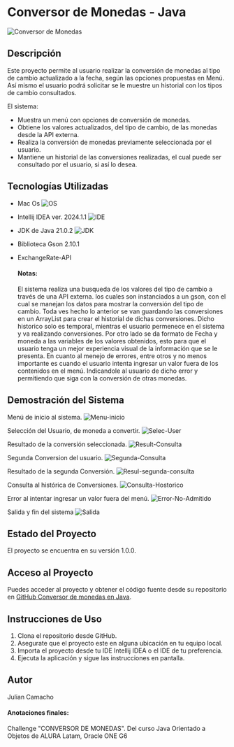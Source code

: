 # Conversor de Monedas - Java

![Conversor de Monedas](img/Conversor-Monedas-Banner.png)


## Descripción

Este proyecto permite al usuario realizar la conversión de monedas al tipo de cambio actualizado a la fecha, según las opciones propuestas en Menú.
Así mismo el usuario podrá solicitar se le muestre un historial con los tipos de cambio consultados.

El sistema:
- Muestra un menú con opciones de conversión de monedas.
- Obtiene los valores actualizados, del tipo de cambio,  de las monedas desde la API externa.
- Realiza la conversión de monedas previamente seleccionada por el usuario.
- Mantiene un historial de las conversiones realizadas, el cual puede ser consultado por el usuario, si así lo desea.

## Tecnologías Utilizadas

- Mac Os ![OS](https://img.shields.io/badge/mac%20os-000000?style=for-the-badge&logo=apple&logoColor=white)
- Intellij IDEA ver. 2024.1.1 ![IDE](https://img.shields.io/badge/IntelliJ_IDEA-000000.svg?style=for-the-badge&logo=intellij-idea&logoColor=white)
- JDK de Java 21.0.2 ![JDK](https://img.shields.io/badge/Java-ED8B00?style=for-the-badge&logo=openjdk&logoColor=white)
- Biblioteca Gson 2.10.1
- ExchangeRate-API

    #### Notas:
    El sistema realiza una busqueda de los valores del tipo de cambio a través de una API externa.
    los cuales son instanciados a un gson, con el cual se manejan los datos para mostrar la conversión del tipo de cambio.
    Toda ves hecho lo anterior se van guardando las conversiones en un ArrayList para crear el historial de dichas conversiones. 
    Dicho historico solo es temporal, mientras el usuario permenece en el sistema y va realizando conversiones.
    Por otro lado se da formato de Fecha y moneda a las variables de los valores obtenidos, esto para que el usuario tenga un mejor experiencia visual de la información que se le presenta.
    En cuanto al menejo de errores, entre otros y no menos importante es cuando el usuario intenta ingresar un valor fuera de los contenidos en el menú. Indicandole al usuario de dicho error y permitiendo que siga con la conversión de otras monedas.



## Demostración del Sistema

Menú de inicio al sistema.
![Menu-inicio](img/01-Menu-Inicio.png)

Selección del Usuario, de moneda a convertir.
![Selec-User](img/02-Selecc-User.png)

Resultado de la conversión seleccionada.
![Result-Consulta](img/03-Result-Consult.png)

Segunda Conversion del usuario.
![Segunda-Consulta](img/04-2a-Consulta.png)

Resultado de la segunda Conversión.
![Resul-segunda-consulta](img/05-2do-Resultado.png)

Consulta al histórica de Conversiones.
![Consulta-Hostorico](img/06-Consulta-Historico.png)

Error al intentar ingresar un valor fuera del menú.
![Error-No-Admitido](img/07-Error-Valor-No-Admitido.png)

Salida y fin del sistema
![Salida](img/08-Salida.png)


## Estado del Proyecto

El proyecto se encuentra en su versión 1.0.0.

## Acceso al Proyecto

Puedes acceder al proyecto y obtener el código fuente desde su repositorio en [GitHub Conversor de monedas en Java](https://github.com/MAValerdi/Conversor-monedas-java).

## Instrucciones de Uso

1. Clona el repositorio desde GitHub.
2. Asegurate que el proyecto este en alguna ubicación en tu equipo local.
3. Importa el proyecto desde tu IDE Intellij IDEA o el IDE de tu preferencia.
4. Ejecuta la aplicación y sigue las instrucciones en pantalla.

## Autor
Julian Camacho

#### Anotaciones finales:
Challenge "CONVERSOR DE MONEDAS".
Del curso Java Orientado a Objetos
de ALURA Latam, Oracle ONE G6
